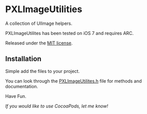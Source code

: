 PXLImageUtilities
===========
A collection of UIImage helpers.

PXLImageUtilites has been tested on iOS 7 and requires ARC.

Released under the [MIT license](LICENSE).

## Installation
Simple add the files to your project.

You can look through the [PXLImageUtilites.h](PXLImageUtilities/PXLImageUtilities.h) file for methods and documentation.

Have Fun.

*If you would like to use CocoaPods, let me know!*